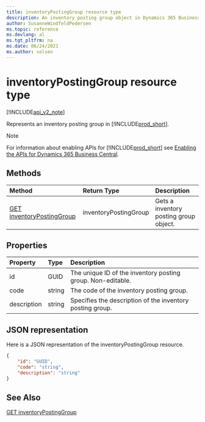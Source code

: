 ```yaml
---
title: inventoryPostingGroup resource type
description: An inventory posting group object in Dynamics 365 Business Central.
author: SusanneWindfeldPedersen
ms.topic: reference
ms.devlang: al
ms.tgt_pltfrm: na
ms.date: 08/24/2021
ms.author: solsen
---
```


# inventoryPostingGroup resource type

[!INCLUDE[api_v2_note](../../../includes/api_v2_note.md)]

<!-- START>DO_NOT_EDIT -->
<!-- IMPORTANT:Do not edit any of the content between here and the END>DO_NOT_EDIT. -->
Represents an inventory posting group in [!INCLUDE[prod_short](../../../includes/prod_short.md)].

> [!NOTE]
> For information about enabling APIs for [!INCLUDE[prod_short](../../../includes/prod_short.md)] see [Enabling the APIs for Dynamics 365 Business Central](../enabling-apis-for-dynamics-nav.md).

## Methods

| Method | Return Type|Description |
|:--------------------|:-----------|:-------------------------|
|[GET inventoryPostingGroup](../api/dynamics_inventorypostinggroup_get.md)|inventoryPostingGroup|Gets a inventory posting group object.|



## Properties

| Property           | Type   |Description     |
|:-------------------|:-------|:---------------|
|id|GUID|The unique ID of the inventory posting group. Non-editable.|
|code|string|The code of the inventory posting group.|
|description|string|Specifies the description of the inventory posting group.|

## JSON representation

Here is a JSON representation of the inventoryPostingGroup resource.


```json
{
    "id": "GUID",
    "code": "string",
    "description": "string"
}
```
<!-- IMPORTANT: END>DO_NOT_EDIT -->

## See Also
[GET inventoryPostingGroup](../api/dynamics_inventorypostinggroup_get.md)
